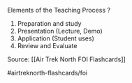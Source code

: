Elements of the Teaching Process
?
1. Preparation and study
2. Presentation (Lecture, Demo)
3. Application (Student uses)
4. Review and Evaluate
<!--SR:!2022-10-08,6,250-->

Source: [[Air Trek North FOI Flashcards]]

#airtreknorth-flashcards/foi